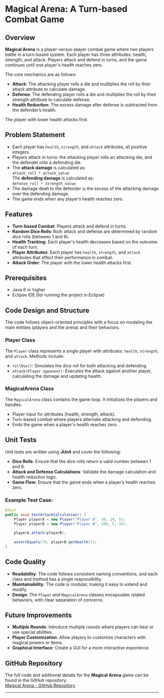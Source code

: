 # Magical Arena: A Turn-based Combat Game

## Overview

**Magical Arena** is a player-versus-player combat game where two players battle in a turn-based system. Each player has three attributes: health, strength, and attack. Players attack and defend in turns, and the game continues until one player's health reaches zero.

The core mechanics are as follows:
- **Attack**: The attacking player rolls a die and multiplies the roll by their attack attribute to calculate damage.
- **Defense**: The defending player rolls a die and multiplies the roll by their strength attribute to calculate defense.
- **Health Reduction**: The excess damage after defense is subtracted from the defender’s health.

The player with lower health attacks first.

## Problem Statement

- Each player has `health`, `strength`, and `attack` attributes, all positive integers.
- Players attack in turns: the attacking player rolls an attacking die, and the defender rolls a defending die.
- The **attack damage** is calculated as:  
  `attack_roll * attack_value`  
  The **defending damage** is calculated as:  
  `defense_roll * strength_value`
- The damage dealt to the defender is the excess of the attacking damage over the defending damage.
- The game ends when any player’s health reaches zero.

## Features

- **Turn-based Combat**: Players attack and defend in turns.
- **Random Dice Rolls**: Both attack and defense are determined by random dice rolls (between 1 and 6).
- **Health Tracking**: Each player's health decreases based on the outcome of each turn.
- **Player Attributes**: Each player has `health`, `strength`, and `attack` attributes that affect their performance in combat.
- **Attack Order**: The player with the lower health attacks first.

## Prerequisites
- Java 8 or higher
- Eclipse IDE (for running the project in Eclipse)

## Code Design and Structure

The code follows object-oriented principles with a focus on modeling the main entities (players and the arena) and their behaviors.

### **Player Class**

The `Player` class represents a single player with attributes: `health`, `strength`, and `attack`. Methods include:
- `rollDie()`: Simulates the dice roll for both attacking and defending.
- `attack(Player opponent)`: Executes the attack against another player, calculating the damage and updating health.

### **MagicalArena Class**

The `MagicalArena` class contains the game loop. It initializes the players and handles:
- Player input for attributes (health, strength, attack).
- Turn-based combat where players alternate attacking and defending.
- Ends the game when a player's health reaches zero.

## Unit Tests

Unit tests are written using **JUnit** and cover the following:
- **Dice Rolls**: Ensure that the dice rolls return a valid number between 1 and 6.
- **Attack and Defense Calculations**: Validate the damage calculation and health reduction logic.
- **Game Flow**: Ensure that the game ends when a player’s health reaches zero.

### Example Test Case:

```java
@Test
public void testAttackCalculation() {
    Player playerA = new Player("Player A", 50, 10, 5);
    Player playerB = new Player("Player B", 100, 5, 10);
    
    playerA.attack(playerB);
    
    assertEquals(70, playerB.getHealth());
}
```

## Code Quality

- **Readability**: The code follows consistent naming conventions, and each class and method has a single responsibility.
- **Maintainability**: The code is modular, making it easy to extend and modify.
- **Design**: The `Player` and `MagicalArena` classes encapsulate related behaviors, with clear separation of concerns.

## Future Improvements

- **Multiple Rounds**: Introduce multiple rounds where players can heal or use special abilities.
- **Player Customization**: Allow players to customize characters with magical powers or items.
- **Graphical Interface**: Create a GUI for a more interactive experience.

## GitHub Repository

The full code and additional details for the **Magical Arena** game can be found in the GitHub repository:  
[Magical Arena - GitHub Repository](https://github.com/theadarshh)

--- 

